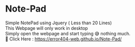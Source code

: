 # Note-Pad
Simple NotePad using Jquery ( Less than 20 Lines) <br>
This Webpage will only work in desktop <br>
Simply open the webpage and start typing 😅 nothing much. <br>
📍 Click Here : https://error404-web.github.io/Note-Pad/
